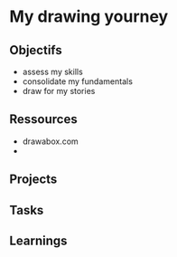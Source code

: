 # My drawing yourney

## Objectifs
 - assess my skills
 - consolidate my fundamentals
 - draw for my stories

## Ressources
 - drawabox.com
 - 

## Projects

## Tasks

## Learnings
